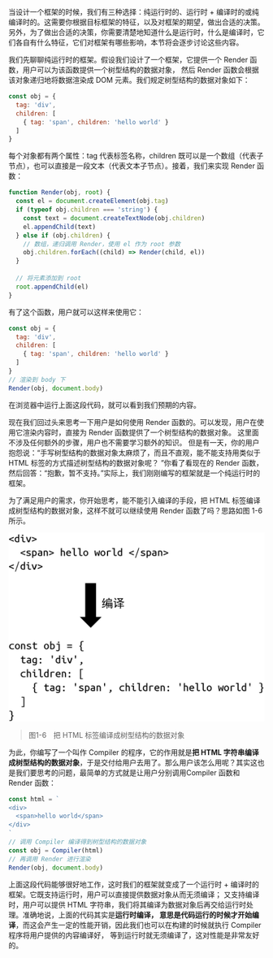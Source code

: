 当设计一个框架的时候，我们有三种选择：纯运行时的、运行时 + 编译时的或纯编译时的。这需要你根据目标框架的特征，以及对框架的期望，做出合适的决策。
另外，为了做出合适的决策，你需要清楚地知道什么是运行时，什么是编译时，它们各自有什么特征，它们对框架有哪些影响，本节将会逐步讨论这些内容。

我们先聊聊纯运行时的框架。假设我们设计了一个框架，它提供一个 Render 函数，用户可以为该函数提供一个树型结构的数据对象，
然后 Render 函数会根据该对象递归地将数据渲染成 DOM 元素。我们规定树型结构的数据对象如下：

```js
const obj = {
  tag: 'div',
  children: [
    { tag: 'span', children: 'hello world' }
  ]
}
```

每个对象都有两个属性：tag 代表标签名称，children 既可以是一个数组（代表子节点），也可以直接是一段文本（代表文本子节点）。接着，我们来实现 Render 函数：

```js
function Render(obj, root) {
  const el = document.createElement(obj.tag)
  if (typeof obj.children === 'string') {
    const text = document.createTextNode(obj.children)
    el.appendChild(text)   
  } else if (obj.children) {
    // 数组，递归调用 Render，使用 el 作为 root 参数
    obj.children.forEach((child) => Render(child, el))
  }

  // 将元素添加到 root
  root.appendChild(el)
}
```

有了这个函数，用户就可以这样来使用它：

```js
const obj = {
  tag: 'div',
  children: [
    { tag: 'span', children: 'hello world' }
  ]
}
// 渲染到 body 下
Render(obj, document.body)
```

在浏览器中运行上面这段代码，就可以看到我们预期的内容。

现在我们回过头来思考一下用户是如何使用 Render 函数的。可以发现，用户在使用它渲染内容时，直接为 Render 函数提供了一个树型结构的数据对象。
这里面不涉及任何额外的步骤，用户也不需要学习额外的知识。
但是有一天，你的用户抱怨说：“手写树型结构的数据对象太麻烦了，而且不直观，能不能支持用类似于 HTML 标签的方式描述树型结构的数据对象呢？
”你看了看现在的 Render 函数，然后回答：“抱歉，暂不支持。”实际上，我们刚刚编写的框架就是一个纯运行时的框架。

为了满足用户的需求，你开始思考，能不能引入编译的手段，把 HTML 标签编译成树型结构的数据对象，这样不就可以继续使用 Render 函数了吗？思路如图 1-6 所示。

![img](./assets/06.png)
> 图1-6　把 HTML 标签编译成树型结构的数据对象

为此，你编写了一个叫作 Compiler 的程序，它的作用就是**把 HTML 字符串编译成树型结构的数据对象**，于是交付给用户去用了。那么用户该怎么用呢？其实这也是我们要思考的问题，最简单的方式就是让用户分别调用Compiler 函数和 Render 函数：

```js
const html = `
<div>
  <span>hello world</span>
</div>
`
// 调用 Compiler 编译得到树型结构的数据对象
const obj = Compiler(html)
// 再调用 Render 进行渲染
Render(obj, document.body)
```

上面这段代码能够很好地工作，这时我们的框架就变成了一个运行时 + 编译时的框架。它既支持运行时，用户可以直接提供数据对象从而无须编译；
又支持编译时，用户可以提供 HTML 字符串，我们将其编译为数据对象后再交给运行时处理。准确地说，上面的代码其实是**运行时编译，
意思是代码运行的时候才开始编译**，而这会产生一定的性能开销，因此我们也可以在构建的时候就执行 Compiler 程序将用户提供的内容编译好，
等到运行时就无须编译了，这对性能是非常友好的。
